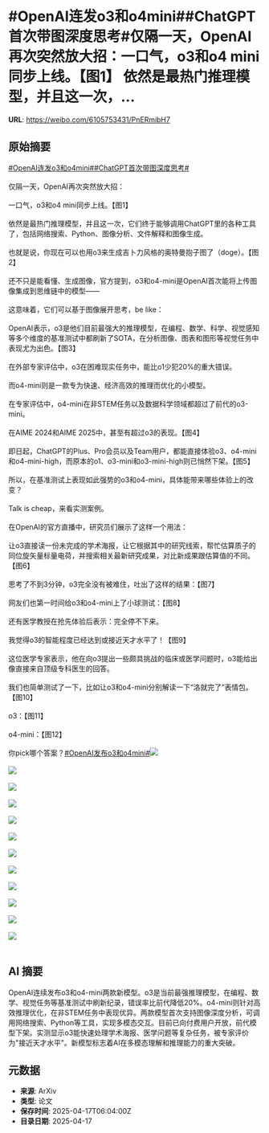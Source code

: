 # #OpenAI连发o3和o4mini##ChatGPT首次带图深度思考#仅隔一天，OpenAI再次突然放大招：一口气，o3和o4 mini同步上线。【图1】 依然是最热门推理模型，并且这一次，...

**URL**: https://weibo.com/6105753431/PnERmibH7

## 原始摘要

<a href="https://m.weibo.cn/search?containerid=231522type%3D1%26t%3D10%26q%3D%23OpenAI%E8%BF%9E%E5%8F%91o3%E5%92%8Co4mini%23&amp;extparam=%23OpenAI%E8%BF%9E%E5%8F%91o3%E5%92%8Co4mini%23" data-hide=""><span class="surl-text">#OpenAI连发o3和o4mini#</span></a><a href="https://m.weibo.cn/search?containerid=231522type%3D1%26t%3D10%26q%3D%23ChatGPT%E9%A6%96%E6%AC%A1%E5%B8%A6%E5%9B%BE%E6%B7%B1%E5%BA%A6%E6%80%9D%E8%80%83%23&amp;extparam=%23ChatGPT%E9%A6%96%E6%AC%A1%E5%B8%A6%E5%9B%BE%E6%B7%B1%E5%BA%A6%E6%80%9D%E8%80%83%23" data-hide=""><span class="surl-text">#ChatGPT首次带图深度思考#</span></a><br><br>仅隔一天，OpenAI再次突然放大招：<br><br>一口气，o3和o4 mini同步上线。【图1】  <br><br>依然是最热门推理模型，并且这一次，它们终于能够调用ChatGPT里的各种工具了，包括网络搜索、Python、图像分析、文件解释和图像生成。<br><br>也就是说，你现在可以也用o3来生成吉卜力风格的奥特曼抱子图了（doge）。【图2】<br><br>还不只是能看懂、生成图像，官方提到，o3和o4-mini是OpenAI首次能将上传图像集成到思维链中的模型——  <br><br>这意味着，它们可以基于图像展开思考，be like：<br><br>OpenAI表示，o3是他们目前最强大的推理模型，在编程、数学、科学、视觉感知等多个维度的基准测试中都刷新了SOTA，在分析图像、图表和图形等视觉任务中表现尤为出色。【图3】<br><br>在外部专家评估中，o3在困难现实任务中，能比o1少犯20%的重大错误。<br><br>而o4-mini则是一款专为快速、经济高效的推理而优化的小模型。<br><br>在专家评估中，o4-mini在非STEM任务以及数据科学领域都超过了前代的o3-mini。<br><br>在AIME 2024和AIME 2025中，甚至有超过o3的表现。【图4】<br><br>即日起，ChatGPT的Plus、Pro会员以及Team用户，都能直接体验o3、o4-mini和o4-mini-high，而原本的o1、o3-mini和o3-mini-high则已悄然下架。【图5】<br><br>所以，在基准测试上表现如此强势的o3和o4-mini，具体能带来哪些体验上的改变？<br><br>Talk is cheap，来看实测案例。<br><br>在OpenAI的官方直播中，研究员们展示了这样一个用法：  <br><br>让o3直接读一份未完成的学术海报，让它根据其中的研究线索，帮忙估算质子的同位旋矢量标量电荷，并搜索相关最新研究成果，对比新成果跟估算值的不同。【图6】<br><br>思考了不到3分钟，o3完全没有被难住，吐出了这样的结果：【图7】<br><br>网友们也第一时间给o3和o4-mini上了小球测试：【图8】  <br><br>还有医学教授在抢先体验后表示：完全停不下来。<br><br>我觉得o3的智能程度已经达到或接近天才水平了！【图9】<br><br>这位医学专家表示，他在向o3提出一些颇具挑战的临床或医学问题时，o3能给出像直接来自顶级专科医生的回答。<br><br>我们也简单测试了一下，比如让o3和o4-mini分别解读一下“洛就完了”表情包。【图10】<br><br>o3：【图11】<br><br>o4-mini：【图12】<br><br>你pick哪个答案？<a href="https://m.weibo.cn/search?containerid=231522type%3D1%26t%3D10%26q%3D%23OpenAI%E5%8F%91%E5%B8%83o3%E5%92%8Co4mini%23&amp;extparam=%23OpenAI%E5%8F%91%E5%B8%83o3%E5%92%8Co4mini%23" data-hide=""><span class="surl-text">#OpenAI发布o3和o4mini#</span></a><img style="" src="https://tvax1.sinaimg.cn/large/006Fd7o3gy1i0jnsnpckej30tl0k0n5l.jpg" referrerpolicy="no-referrer"><br><br><img style="" src="https://tvax1.sinaimg.cn/large/006Fd7o3gy1i0jnsnyh3jj30w90k049m.jpg" referrerpolicy="no-referrer"><br><br><img style="" src="https://tvax3.sinaimg.cn/large/006Fd7o3gy1i0jnsnjo82j30zk0fi426.jpg" referrerpolicy="no-referrer"><br><br><img style="" src="https://tvax2.sinaimg.cn/large/006Fd7o3gy1i0jnsns6ryj30zk0gu79f.jpg" referrerpolicy="no-referrer"><br><br><img style="" src="https://tvax4.sinaimg.cn/large/006Fd7o3gy1i0jnsmvi5jj30k00momyw.jpg" referrerpolicy="no-referrer"><br><br><img style="" src="https://tvax2.sinaimg.cn/large/006Fd7o3gy1i0jnso6vs7j30zk0k0dx5.jpg" referrerpolicy="no-referrer"><br><br><img style="" src="https://tvax2.sinaimg.cn/large/006Fd7o3gy1i0jnsoo6jkg30k00b9u0x.gif" referrerpolicy="no-referrer"><br><br><img style="" src="https://tvax2.sinaimg.cn/large/006Fd7o3gy1i0jnsrmfyqg30ks0bp4qr.gif" referrerpolicy="no-referrer"><br><br><img style="" src="https://tvax3.sinaimg.cn/large/006Fd7o3gy1i0jnt7j6gbj30wo0k0wng.jpg" referrerpolicy="no-referrer"><br><br><img style="" src="https://tvax1.sinaimg.cn/large/006Fd7o3gy1i0jnt805fdj30ud0k018a.jpg" referrerpolicy="no-referrer"><br><br><img style="" src="https://tvax3.sinaimg.cn/large/006Fd7o3gy1i0jnt6uc5mj30lg0k0787.jpg" referrerpolicy="no-referrer"><br><br><img style="" src="https://tvax3.sinaimg.cn/large/006Fd7o3gy1i0jnt7bef4j30zk0d7djb.jpg" referrerpolicy="no-referrer"><br><br>

## AI 摘要

OpenAI连续发布o3和o4-mini两款新模型。o3是当前最强推理模型，在编程、数学、视觉任务等基准测试中刷新纪录，错误率比前代降低20%。o4-mini则针对高效推理优化，在非STEM任务中表现优异。两款模型首次支持图像深度分析，可调用网络搜索、Python等工具，实现多模态交互。目前已向付费用户开放，前代模型下架。实测显示o3能快速处理学术海报、医学问题等复杂任务，被专家评价为"接近天才水平"。新模型标志着AI在多模态理解和推理能力的重大突破。

## 元数据

- **来源**: ArXiv
- **类型**: 论文
- **保存时间**: 2025-04-17T06:04:00Z
- **目录日期**: 2025-04-17
